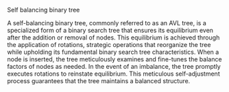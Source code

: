 Self balancing binary tree

A self-balancing binary tree, commonly referred to as an AVL tree, is a specialized form of a binary search tree that ensures its equilibrium 
even after the addition or removal of nodes. This equilibrium is achieved through the application of rotations, strategic operations that 
reorganize the tree while upholding its fundamental binary search tree characteristics. When a node is inserted, the tree meticulously examines 
and fine-tunes the balance factors of nodes as needed. In the event of an imbalance, the tree promptly executes rotations to reinstate equilibrium. 
This meticulous self-adjustment process guarantees that the tree maintains a balanced structure.

